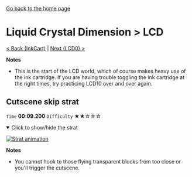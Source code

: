 [Go back to the home page](https://github.com/Doublevil/scbspeedrun)

# Liquid Crystal Dimension > LCD

[< Back (InkCart)](https://github.com/Doublevil/scbspeedrun/blob/main/levels/pp/InkCart.md) | [Next (LCD0) >](https://github.com/Doublevil/scbspeedrun/blob/main/levels/LCD/LCD0.md)

**Notes**
- This is the start of the LCD world, which of course makes heavy use of the ink cartridge. If you are having trouble toggling the ink cartridge at the right times, try practicing LCD10 over and over again.

## Cutscene skip strat

`Time` **00:09.200** `Difficulty` ★★☆☆☆
<details open>
  <summary>Click to show/hide the strat</summary>

  [![Strat animation](https://github.com/Doublevil/scbspeedrun/blob/main/media/levels/LCD/LCD_CutsceneSkip.webp)](https://github.com/Doublevil/scbspeedrun/blob/main/media/levels/LCD/LCD_CutsceneSkip.mp4?raw=true)

  **Notes**
  - You cannot hook to those flying transparent blocks from too close or you'll trigger the cutscene.
</details>
